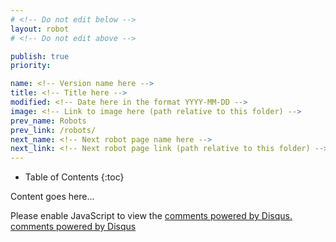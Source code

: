 ```yaml
---
# <!-- Do not edit below -->
layout: robot
# <!-- Do not edit above -->

publish: true
priority:

name: <!-- Version name here -->
title: <!-- Title here -->
modified: <!-- Date here in the format YYYY-MM-DD -->
image: <!-- Link to image here (path relative to this folder) -->
prev_name: Robots
prev_link: /robots/
next_name: <!-- Next robot page name here -->
next_link: <!-- Next robot page link (path relative to this folder) -->
---
```


* Table of Contents
{:toc}

<!--  -->

Content goes here...

<!-- Do not edit below this line -->

<div id="disqus_thread"></div>
<script type="text/javascript">
    /* * * CONFIGURATION VARIABLES: EDIT BEFORE PASTING INTO YOUR WEBPAGE * * */
    {% if site.url == "http://o-botics.org" %}
      var disqus_shortname = 'o-botics'; // required: replace example with your forum shortname
    {% endif %}

    /* * * DON'T EDIT BELOW THIS LINE * * */
    (function() {
        var dsq = document.createElement('script'); dsq.type = 'text/javascript'; dsq.async = true;
        dsq.src = '//' + disqus_shortname + '.disqus.com/embed.js';
        (document.getElementsByTagName('head')[0] || document.getElementsByTagName('body')[0]).appendChild(dsq);
    })();
</script>
<noscript>Please enable JavaScript to view the <a href="http://disqus.com/?ref_noscript">comments powered by Disqus.</a></noscript>
<a href="http://disqus.com" class="dsq-brlink">comments powered by <span class="logo-disqus">Disqus</span></a>
